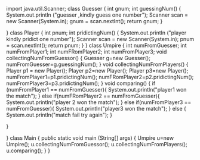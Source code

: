 import java.util.Scanner;
class Guesser
{
  int gnum;
  int guessingNum()
  {
    System.out.println ("guesser ,kindly guess one number");
    Scanner scan = new Scanner(System.in);
      gnum = scan.nextInt();
      return gnum;
  }

}
class Player
{
  int pnum;
  int pridictingNum()
  {
    System.out.println ("player kindly pridict one number");
      Scanner scan = new Scanner(System.in);
      pnum = scan.nextInt();
      return pnum;
  }
}
class Umpire
{
   int numFromGuesser;
   int numFromPlayer1;
   int numFRomPlayer2;
   int numFromPlayer3;
   void collectingNumFromGuessor()
   {
      Guesser g=new Guesser();
      numFromGuesser=g.guessingNum();
   }
   void collectingNumFromPlayers()
   {
       Player p1 = new Player();
       Player p2=new Player();
       Player p3=new Player();
       numFromPlayer1=p1.pridictingNum();
       numFRomPlayer2=p2.pridictingNum();
       numFromPlayer3=p3.pridictingNum();
   }
   void comparing()
   {
       if (numFromPlayer1 == numFromGuesser){
       System.out.println("player1 won the match");
       }
       else if(numFRomPlayer2 == numFromGuesser){
           System.out.println("player 2 won the match");
       }
       else if(numFromPlayer3 == numFromGuesser){
           System.out.println("player3 won the match");
       }
       else {
           System.out.println("match fail try again");
       }
       
   }
  
}
class Main
{
  public static void main (String[] args) {
        Umpire u=new Umpire();
        u.collectingNumFromGuessor();
        u.collectingNumFromPlayers();
        u.comparing();
    }
}

